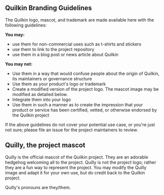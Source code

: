 ## Quilkin Branding Guidelines

The Quilkin logo, mascot, and trademark are made available here with the following
guidelines:

**You may:**
 - use them for non-commercial uses such as t-shirts and stickers
 - use them to link to the project repository 
 - use them in a blog post or news article about Quilkin

**You may not:**
 - Use them in a way that would confuse people about the origin of Quilkin,
   its maintainers or governance structure
 - Use them as your product's logo or trademark
 - Create a modified version of the project logo. The mascot image may be modified as detailed below.
 - Integrate them into your logo
 - Use them in such a manner as to create the impression that your product or
   service has been certified, vetted, or otherwise endorsed by the Quilkin
   project

If the above guidelines do not cover your potential use case, or you're just
not sure; please file an issue for the project maintainers to review.

## Quilly, the project mascot

Quilly is the official mascot of the Quilkin project. They are an adorable hedgehog welcoming all to the project. Quilly is not the project logo; rather they are a fun way to represent the project. You may modify the Quilly image and adapt it for your own use, but do credit back to the Quilkin project. 

Quilly's pronouns are they/them. 
